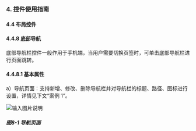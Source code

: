 ### 4. 控件使用指南

#### 4.4 布局控件

#### 4.4.8 底部导航

底部导航栏控件一般作用于手机端，当用户需要切换页签时，可单击底部导航栏进行页面跳转。

#### 4.4.8.1 基本属性

a）导航页面：支持新增、修改、删除导航栏并对导航栏的标题、路径、图标进行设置，详情见下文“案例 1”。

![输入图片说明](../../../../images/%20SoFlu%EF%BC%88%E5%89%8D%E7%AB%AF%EF%BC%89%E5%85%A8%E8%87%AA%E5%8A%A8%E5%BC%80%E5%8F%91%E5%B9%B3%E5%8F%B0%E6%95%99%E7%A8%8B/1.%20%E6%9C%80%E6%96%B0%E7%89%88%E6%9C%AC%20-%20%E6%9B%B4%E6%96%B0%E6%97%A5%E6%9C%9F%20-%202023.01.10/4.%20%E6%8E%A7%E4%BB%B6%E4%BD%BF%E7%94%A8%E6%8C%87%E5%8D%97/4.%20%E5%B8%83%E5%B1%80%E6%8E%A7%E4%BB%B6/8-1.png)

##### 图8-1 导航页面
